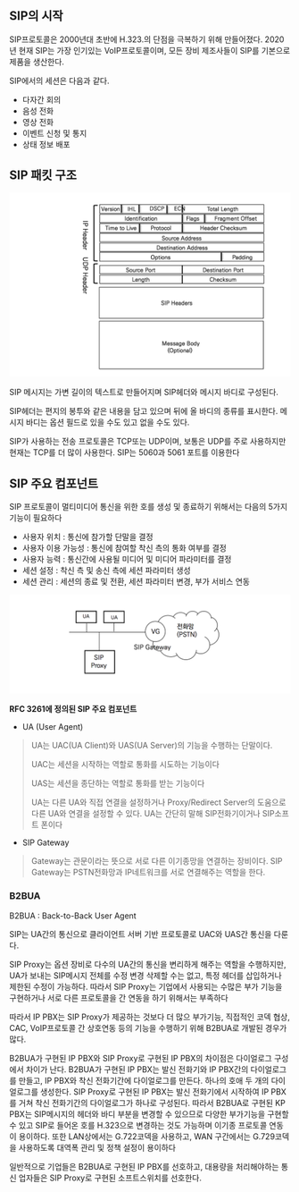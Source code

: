 ## SIP의 시작

SIP프로토콜은 2000년대 초반에 H.323.의 단점을 극복하기 위해 만들어졌다. 2020년 현재 SIP는 가장 인기있는 VoIP프로토콜이며, 모든 장비 제조사들이 SIP를 기본으로 제품을 생산한다.

SIP에서의 세션은 다음과 같다.

- 다자간 회의
- 음성 전화
- 영상 전화
- 이벤트 신청 및 통지
- 상태 정보 배포



## SIP 패킷 구조

![SIP 헤더의 구조](./image/05_1.png)

SIP 메시지는 가변 길이의 텍스트로 만들어지며 SIP헤더와 메시지 바디로 구성된다.

SIP헤더는 편지의 봉투와 같은 내용을 담고 있으며 뒤에 올 바디의 종류를 표시한다. 메시지 바디는 옵션 필드로 있을 수도 있고 없을 수도 있다.

SIP가 사용하는 전송 프로토콜은 TCP또는 UDP이며, 보통은 UDP를 주로 사용하지만 현재는 TCP를 더 많이 사용한다. SIP는 5060과 5061 포트를 이용한다

## SIP 주요 컴포넌트

SIP 프로토콜이 멀티미디어 통신을 위한 호를 생성 및 종료하기 위해서는 다음의 5가지 기능이 필요하다

- 사용자 위치 : 통신에 참가할 단말을 결정
- 사용자 이용 가능성 : 통신에 참여할 착신 측의 통화 여부를 결정
- 사용자 능력 : 통신간에 사용될 미디어 및 미디어 파라미터를 결정
- 세션 설정 : 착신 측 및 송신 측에 세션 파라미터 생성
- 세션 관리 : 세션의 종료 및 전환, 세션 파라미터 변경, 부가 서비스 연동

![SIP 컴포넌트](./image/05_2.png)



**RFC 3261에 정의된 SIP 주요 컴포넌트**

- UA (User Agent)

> UA는 UAC(UA Client)와 UAS(UA Server)의 기능을 수행하는 단말이다.
>
> UAC는 세션을 시작하는 역할로 통화를 시도하는 기능이다
>
> UAS는 세션을 종단하는 역할로 통화를 받는 기능이다
>
> UA는 다른 UA와 직접 연결을 설정하거나 Proxy/Redirect Server의 도움으로 다른 UA와 연결을 설정할 수 있다. UA는 간단히 말해 SIP전화기이거나 SIP소프트 폰이다

- SIP Gateway

> Gateway는 관문이라는 뜻으로 서로 다른 이기종망을 연결하는 장비이다. SIP Gateway는 PSTN전화망과 IP네트워크를 서로 연결해주는 역할을 한다.

### B2BUA

B2BUA : Back-to-Back User Agent

SIP는 UA간의 통신으로 클라이언트 서버 기반 프로토콜로 UAC와 UAS간 통신을 다룬다.

SIP Proxy는 옵션 장비로 다수의 UA간의 통신을 변리하게 해주는 역할을 수행하지만, UA가 보내는 SIP메시지 전체를 수정 변경 삭제할 수는 없고, 특정 헤더를 삽입하거나 제한된 수정이 가능하다. 따라서 SIP Proxy는 기업에서 사용되는 수많은 부가 기능을 구현하거나 서로 다른 프로토콜을 간 연동을 하기 위해서는 부족하다

따라서 IP PBX는 SIP Proxy가 제공하는 것보다 더 많으 부가기능, 직접적인 코덱 협상, CAC, VoIP프로토콜 간 상호연동 등의 기능을 수행하기 위해 B2BUA로 개발된 경우가 많다.

B2BUA가 구현된 IP PBX와 SIP Proxy로 구현된 IP  PBX의 차이점은 다이얼로그 구성에서 차이가 난다. B2BUA가 구현된 IP PBX는 발신 전화기와 IP PBX간의 다이얼로그를 만들고, IP PBX와 착신 전화기간에 다이얼로그를 만든다. 하나의 호애 두 개의 다이얼로그를 생성한다. SIP Proxy로 구현된 IP PBX는 발신 전화기에서 시작하여 IP PBX를 거쳐 착신 전화기간의 다이얼로그가 하나로 구성된다. 따라서 B2BUA로 구현된 KP PBX는 SIP메시지의 헤더와 바디 부분을 변경할 수 있으므로 다양한 부가기능을 구현할 수 있고 SIP로 들어온 호를 H.323으로 변경하는 것도 가능하며 이기종 프로토콜 연동이 용이하다. 또한 LAN상에서는 G.722코덱을 사용하고, WAN 구간에서는 G.729코덱을 사용하도록 대역폭 관리 및 정책 설정이 용이하다

일반적으로 기업들은 B2BUA로 구현된 IP PBX를 선호하고, 대용량을 처리해야하는 통신 업자들은 SIP Proxy로 구현된 소프트스위치를 선호한다.
